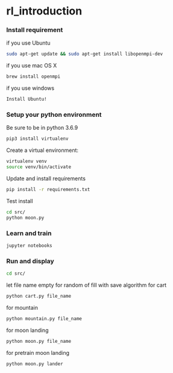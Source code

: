 # rl_introduction

### Install requirement


if you use Ubuntu
```bash
sudo apt-get update && sudo apt-get install libopenmpi-dev
```

if you use mac OS X
```bash
brew install openmpi
```

if you use windows
```bash
Install Ubuntu!
```

### Setup your python environment
Be sure to be in python 3.6.9

```bash
pip3 install virtualenv
```

Create a virtual environment:

```bash
virtualenv venv
source venv/bin/activate
```

Update and install requirements
```bash
pip install -r requirements.txt
```

Test install
```bash
cd src/
python moon.py
```

### Learn and train

```bash
jupyter notebooks
```

### Run and display

```bash
cd src/
```

let file name empty for random of fill with save algorithm
for cart
```bash
python cart.py file_name
```

for mountain
```bash
python mountain.py file_name
```

for moon landing
```bash
python moon.py file_name
```

for pretrain moon landing
```bash
python moon.py lander
```

